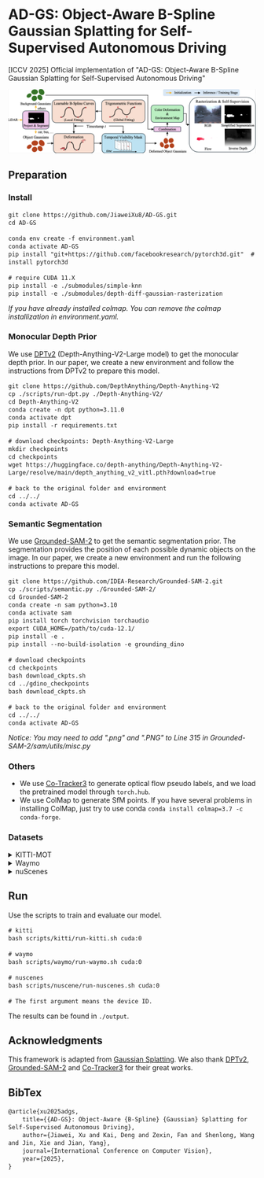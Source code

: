 # AD-GS: Object-Aware B-Spline Gaussian Splatting for Self-Supervised Autonomous Driving
[ICCV 2025] Official implementation of "AD-GS: Object-Aware B-Spline Gaussian Splatting for Self-Supervised Autonomous Driving"

![](./assets/pipeline.png)

## Preparation

### Install

```shell
git clone https://github.com/JiaweiXu8/AD-GS.git
cd AD-GS

conda env create -f environment.yaml
conda activate AD-GS
pip install "git+https://github.com/facebookresearch/pytorch3d.git"  # install pytorch3d

# require CUDA 11.X
pip install -e ./submodules/simple-knn
pip install -e ./submodules/depth-diff-gaussian-rasterization
```

*If you have already installed colmap. You can remove the colmap installization in environment.yaml.*

### Monocular Depth Prior

We use [DPTv2](https://github.com/DepthAnything/Depth-Anything-V2) (Depth-Anything-V2-Large model) to get the monocular depth prior. In our paper, we create a new environment and follow the instructions from DPTv2 to prepare this model.

```shell
git clone https://github.com/DepthAnything/Depth-Anything-V2
cp ./scripts/run-dpt.py ./Depth-Anything-V2/
cd Depth-Anything-V2
conda create -n dpt python=3.11.0
conda activate dpt
pip install -r requirements.txt

# download checkpoints: Depth-Anything-V2-Large
mkdir checkpoints
cd checkpoints
wget https://huggingface.co/depth-anything/Depth-Anything-V2-Large/resolve/main/depth_anything_v2_vitl.pth?download=true

# back to the original folder and environment
cd ../../
conda activate AD-GS
```

### Semantic Segmentation

We use [Grounded-SAM-2](https://github.com/IDEA-Research/Grounded-SAM-2?tab=readme-ov-file) to get the semantic segmentation prior. The segmentation provides the position of each possible dynamic objects on the image. In our paper, we create a new environment and run the following instructions to prepare this model.
```shell
git clone https://github.com/IDEA-Research/Grounded-SAM-2.git
cp ./scripts/semantic.py ./Grounded-SAM-2/
cd Grounded-SAM-2
conda create -n sam python=3.10
conda activate sam
pip install torch torchvision torchaudio
export CUDA_HOME=/path/to/cuda-12.1/
pip install -e .
pip install --no-build-isolation -e grounding_dino

# download checkpoints
cd checkpoints
bash download_ckpts.sh
cd ../gdino_checkpoints
bash download_ckpts.sh

# back to the original folder and environment
cd ../../
conda activate AD-GS
```

*Notice: You may need to add ".png" and ".PNG" to Line 315 in Grounded-SAM-2/sam/utils/misc.py*

### Others

+ We use [Co-Tracker3](https://cotracker3.github.io/) to generate optical flow pseudo labels, and we load the pretrained model through ```torch.hub```.
+ We use ColMap to generate SfM points. If you have several problems in installing ColMap, just try to use conda ```conda install colmap=3.7 -c conda-forge```.

### Datasets

<details>

<summary>KITTI-MOT</summary>

#### Preprocess

Download the dataset [Here](https://www.cvlibs.net/datasets/kitti/eval_tracking.php), including Left/Right images, GPS/IMU data, Camera calibration files, Velodyne Point Clouds. The data structure should be like

```
kitti
|-- data_tracking_calib
|-- data_tracking_image_2
|-- data_tracking_image_3
|-- data_tracking_label_2
|-- data_tracking_oxts
`-- data_tracking_velodyne
```

Use the following instruction to preprocess the dataset.

```shell
bash scripts/kitti/prepare-kitti.sh <path to kitti>
```

#### Pseudo Labels

Generate priors in depth, object&sky mask, optical flow, and SfM. Segment pointcloud based on the object masks.

```shell
# monocular depth prior.
conda activate dpt
cd Depth-Anything-V2
python run-dpt.py --img-path ../data/kitti/<0001, 0002, 0006>/image --outdir ../data/kitti/<0001, 0002, 0006>/depth
cd ..

# object & sky mask.
conda activate sam
cd Grounded-SAM-2
python semantic.py ../data/kitti/<0001, 0002, 0006> --text sky. --name sky
python semantic.py ../data/kitti/<0001, 0002, 0006> --text car.bus.truck.van.human. --name semantic
cd ..

# segment pcd based on the object masks
conda activate AD-GS
bash scripts/kitti/segment-pcd.sh

# optical flow
bash scripts/kitti/prepare-flow.sh

# colmap
bash scripts/kitti/prepare-colmap.sh
```

</details>

<details>

<summary>Waymo</summary>

Download the dataset [Here](https://console.cloud.google.com/storage/browser/waymo_open_dataset_v_1_4_1/individual_files?pageState=(%22StorageObjectListTable%22:(%22f%22:%22%255B%255D%22))), and the data structure should be like

```
waymo
|-- individual_files_validation_segment-10448102132863604198_472_000_492_000_with_camera_labels.tfrecord  # scene006
|-- individual_files_validation_segment-12374656037744638388_1412_711_1432_711_with_camera_labels.tfrecord  # scene026
|-- individual_files_validation_segment-17612470202990834368_2800_000_2820_000_with_camera_labels.tfrecord  # scene090
|-- individual_files_validation_segment-1906113358876584689_1359_560_1379_560_with_camera_labels.tfrecord  # scene105
|-- individual_files_validation_segment-2094681306939952000_2972_300_2992_300_with_camera_labels.tfrecord  # scene108
|-- individual_files_validation_segment-4246537812751004276_1560_000_1580_000_with_camera_labels.tfrecord  # scene134
|-- individual_files_validation_segment-5372281728627437618_2005_000_2025_000_with_camera_labels.tfrecord  # scene150
`-- individual_files_validation_segment-8398516118967750070_3958_000_3978_000_with_camera_labels.tfrecord  # scene181
```

We use the eight scenes selected by [StreetGS](https://github.com/zju3dv/street_gaussians). Use the following instruction to preprocess the dataset.

```shell
 # install waymo utils
pip install tensorflow==2.11.0
pip install waymo-open-dataset-tf-2-11-0==1.6.1 --no-dependencies

# preprocess
bash scripts/waymo/prepare-waymo.sh <path to waymo>
```

#### Pseudo Labels

Generate priors in depth, object&sky mask, optical flow, and SfM. Segment pointcloud based on the object masks.

```shell
# monocular depth prior.
conda activate dpt
cd Depth-Anything-V2
python run-dpt.py --img-path ../data/waymo/sceneXXX/image --outdir ../data/waymo/sceneXXX/depth
cd ..

# object & sky mask.
conda activate sam
cd Grounded-SAM-2
python semantic.py ../data/waymo/sceneXXX --text sky. --name sky
python semantic.py ../data/waymo/sceneXXX --text car.bus.truck.van.human. --name semantic
cd ..

# segment pcd based on the object masks
conda activate AD-GS
bash scripts/waymo/segment-pcd.sh

# optical flow
bash scripts/waymo/prepare-flow.sh

# colmap
bash scripts/waymo/prepare-colmap.sh
```

</details>


<details>

<summary>nuScenes</summary>

#### Preprocess

Download the dataset [Here](https://www.nuscenes.org/nuscenes#data-collection), and the data structure should be like

```
nuScenes
|-- can_bus
|-- info
|-- lidarseg
|-- maps
|-- mini
|-- nuscenes_test
|-- samples
|-- sweeps
|-- tar
|-- test
|-- v1.0-test
`-- v1.0-trainval
```

We use the 10 to 69(inclusive) frames of scene 0230, 0242, 0255, 0295, 0518 and 0749. Use the following instruction to preprocess the dataset.

```shell
bash scripts/nuscene/prepare-nuscenes.sh <path to nuScenes>
```

#### Pseudo Labels

Generate priors in depth, object&sky mask, optical flow, and SfM. Segment pointcloud based on the object masks.

```shell
# monocular depth prior.
conda activate dpt
cd Depth-Anything-V2
python run-dpt.py --img-path ../data/nuscenes/sceneXXX/image --outdir ../data/nuscenes/sceneXXX/depth
cd ..

# object & sky mask.
conda activate sam
cd Grounded-SAM-2
python semantic.py ../data/nuscenes/sceneXXX --text sky. --name sky
python semantic.py ../data/nuscenes/sceneXXX --text car.bus.truck.van.human.bike. --name semantic
cd ..

# segment pcd based on the object masks
conda activate AD-GS
bash scripts/nuscenes/segment-pcd.sh

# optical flow
bash scripts/nuscenes/prepare-flow.sh

# colmap
bash scripts/nuscenes/prepare-colmap.sh
```

</details>

## Run

Use the scripts to train and evaluate our model.

```shell
# kitti
bash scripts/kitti/run-kitti.sh cuda:0

# waymo
bash scripts/waymo/run-waymo.sh cuda:0

# nuscenes
bash scripts/nuscene/run-nuscenes.sh cuda:0

# The first argument means the device ID.
```
The results can be found in ```./output```.

## Acknowledgments

This framework is adapted from [Gaussian Splatting](https://repo-sam.inria.fr/fungraph/3d-gaussian-splatting/). We also thank [DPTv2](https://github.com/DepthAnything/Depth-Anything-V2), [Grounded-SAM-2](https://github.com/IDEA-Research/Grounded-SAM-2?tab=readme-ov-file) and [Co-Tracker3](https://cotracker3.github.io/) for their great works.

## BibTex

```
@article{xu2025adgs,
    title={{AD-GS}: Object-Aware {B-Spline} {Gaussian} Splatting for Self-Supervised Autonomous Driving},
    author={Jiawei, Xu and Kai, Deng and Zexin, Fan and Shenlong, Wang and Jin, Xie and Jian, Yang},
    journal={International Conference on Computer Vision},
    year={2025},
}
```